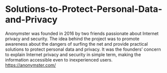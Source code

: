 # Solutions-to-Protect-Personal-Data-and-Privacy
Anonymster was founded in 2016 by two friends passionate about Internet privacy and security. The idea behind the project was to promote awareness about the dangers of surfing the net and provide practical solutions to protect personal data and privacy. It was the founders’ concern to explain Internet privacy and security in simple term, making the information accessible even to inexperienced users. https://anonymster.com/
